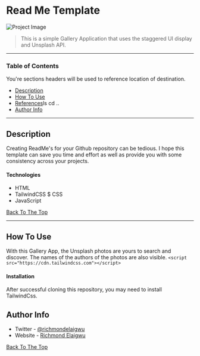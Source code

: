 # Read Me Template

![Project Image](project-image-url)

> This is a simple Gallery Application that uses the staggered UI display and Unsplash API.

---

### Table of Contents
You're sections headers will be used to reference location of destination.

- [Description](#description)
- [How To Use](#how-to-use)
- [References](#references)ls
cd ..
- [Author Info](#author-info)

---

## Description

Creating ReadMe's for your Github repository can be tedious.  I hope this template can save you time and effort as well as provide you with some consistency across your projects.

#### Technologies

- HTML
- TailwindCSS $ CSS
- JavaScript

[Back To The Top](#read-me-template)

---

## How To Use
With this Gallery App, the Unsplash photos are yours to search and discover. The names of the authors of the photos are also visible.
`<script src="https://cdn.tailwindcss.com"></script>`

#### Installation

After successful cloning this repository, you may need to install TailwindCss. 




## Author Info

- Twitter - [@richmondelaigwu](https://twitter.com/richmondelaigwu)
- Website - [Richmond Elaigwu](https://github.com/Sprof22)

[Back To The Top](#read-me-template)
